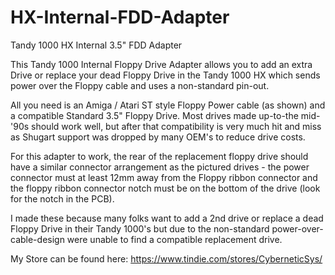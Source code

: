 # HX-Internal-FDD-Adapter
Tandy 1000 HX Internal 3.5" FDD Adapter

This Tandy 1000 Internal Floppy Drive Adapter allows you to add an extra Drive or replace your dead Floppy Drive in the Tandy 1000 HX which sends power over the Floppy cable and uses a non-standard pin-out.

All you need is an Amiga / Atari ST style Floppy Power cable (as shown) and a compatible Standard 3.5" Floppy Drive. Most drives made up-to-the mid-'90s should work well, but after that compatibility is very much hit and miss as Shugart support was dropped by many OEM's to reduce drive costs.

For this adapter to work, the rear of the replacement floppy drive should have a similar connector arrangement as the pictured drives - the power connector must at least 12mm away from the Floppy ribbon connector and the floppy ribbon connector notch must be on the bottom of the drive (look for the notch in the PCB).

I made these because many folks want to add a 2nd drive or replace a dead Floppy Drive in their Tandy 1000's but due to the non-standard power-over-cable-design were unable to find a compatible replacement drive.

My Store can be found here: https://www.tindie.com/stores/CyberneticSys/
